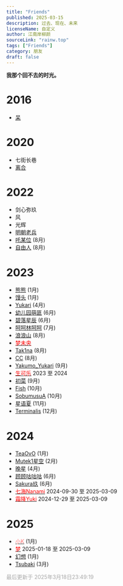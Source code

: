 ```yaml
---
title: "Friends"
published: 2025-03-15
description: 过去、现在、未来
licenseName: 自定义
author: 江南岸柳颜
sourceLink: "rainw.top"
tags: ["Friends"]
category: 朋友
draft: false
---
```


**我那个回不去的时光。**

# 2016
- [呆](https://steamcommunity.com/profiles/76561199172556849/)

# 2020
- 七街长巷
- [离合](https://steamcommunity.com/profiles/76561199243850182)

# 2022
- 剑心弥玖
- 风
- 光辉
- [明朝老兵](https://steamcommunity.com/profiles/76561198994991313)
- [吒某位](https://steamcommunity.com/profiles/76561199143637350) (8月)
- [自由人](https://steamcommunity.com/profiles/76561198837752807) (8月)


# 2023
- [熊熊](https://steamcommunity.com/profiles/76561198849046684) (1月)
- [馒头](https://steamcommunity.com/profiles/76561198443411885) (1月)
- [Yukari](https://steamcommunity.com/profiles/76561199192625212) (4月)
- [幼儿园萌匪](https://steamcommunity.com/profiles/76561198918160075) (6月)
- [碧落星辰](https://steamcommunity.com/profiles/76561199206975005) (6月)
- [呵呵林呵呵](https://steamcommunity.com/profiles/76561199109872048) (7月)
- [浪浪山](https://steamcommunity.com/profiles/76561199045732573) (8月)
- [<span style="color:rgb(255, 0, 0)">梦未央</span>](https://steamcommunity.com/profiles/76561198967455479)
- [Tak1na](https://steamcommunity.com/profiles/76561199364880383) (8月)
- [CC](https://steamcommunity.com/profiles/76561199157869062) (8月)
- [Yakumo_Yukari](https://steamcommunity.com/profiles/76561198393247655) (9月)
- [<span style="color:rgb(255, 0, 0)">生可乐</span>](https://steamcommunity.com/profiles/76561199401070006) 2023 至 2024
- [初菜](https://steamcommunity.com/profiles/76561199372794867) (9月)
- [Fish](https://steamcommunity.com/profiles/76561199426944104) (10月)
- [SobumusuA](https://steamcommunity.com/profiles/76561198985523543) (10月)
- [星语夏](https://steamcommunity.com/profiles/76561198373850548) (11月)
- [Terminalis](https://steamcommunity.com/profiles/76561199140321763) (12月)

# 2024
- [TeaOvO](https://steamcommunity.com/profiles/76561199231335817) (1月)
- [Mutek1星空](https://steamcommunity.com/profiles/76561199015172939) (2月)  
- [晚星](https://steamcommunity.com/profiles/76561199072015238) (4月)
- [顾顾咕咕咕](https://steamcommunity.com/profiles/76561198453703094) (6月) 
- [Sakura玖](https://steamcommunity.com/profiles/76561199356095888) (6月)
- [<span style="color:rgb(255, 0, 0)">七海Nanami</span>](https://steamcommunity.com/profiles/76561199212014567) 2024-09-30 至 2025-03-09
- [<span style="color:rgb(255, 0, 0)">霜降Yuki</span>](https://steamcommunity.com/profiles/76561199372271978) 2024-12-29 至 2025-03-09

# 2025
- [<span style="color:rgb(255, 120, 120)">小K</span>](https://steamcommunity.com/profiles/76561198931014672) (1月)
- [<span style="color:rgb(255, 0, 0)">梦</span>](https://steamcommunity.com/profiles/76561198274184226) 2025-01-18 至 2025-03-09
- [幻想](https://steamcommunity.com/profiles/76561199005295774) (1月)
- [Tsubaki](https://steamcommunity.com/profiles/76561198997624879) (3月)

<span style="color: #A9A9A9">最后更新于 2025年3月18日23:49:19</span>